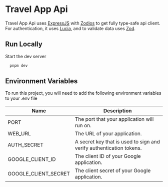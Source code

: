 # Travel App Api

Travel App Api uses [ExpressJS](https://expressjs.com/) with [Zodios](https://www.zodios.org/) to get fully type-safe api client. For authentication, it uses [Lucia](https://lucia-auth.com/), and to validate data uses [Zod](https://github.com/colinhacks/zod).

## Run Locally

Start the dev server

```bash
  pnpm dev
```

## Environment Variables

To run this project, you will need to add the following environment variables to your .env file

| Name                 | Description                                                         |
| -------------------- | ------------------------------------------------------------------- |
| PORT                 | The port that your application will run on.                         |
| WEB_URL              | The URL of your application.                                        |
| AUTH_SECRET          | A secret key that is used to sign and verify authentication tokens. |
| GOOGLE_CLIENT_ID     | The client ID of your Google application.                           |
| GOOGLE_CLIENT_SECRET | The client secret of your Google application.                       |
